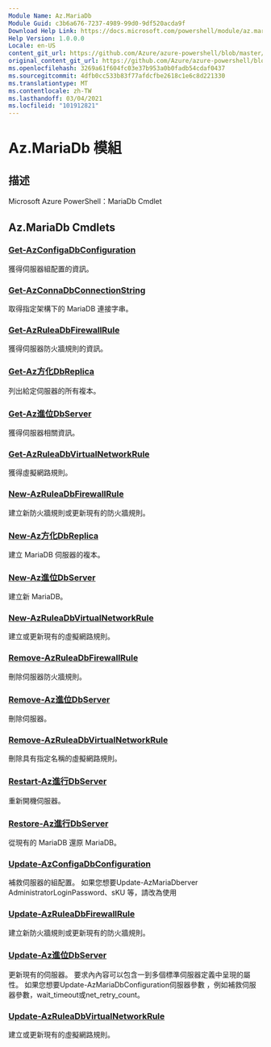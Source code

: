 ```yaml
---
Module Name: Az.MariaDb
Module Guid: c3b6a676-7237-4989-99d0-9df520acda9f
Download Help Link: https://docs.microsoft.com/powershell/module/az.mariadb
Help Version: 1.0.0.0
Locale: en-US
content_git_url: https://github.com/Azure/azure-powershell/blob/master/src/MariaDb/help/Az.MariaDb.md
original_content_git_url: https://github.com/Azure/azure-powershell/blob/master/src/MariaDb/help/Az.MariaDb.md
ms.openlocfilehash: 3269a61f604fc03e37b953a0b0fadb54cdaf0437
ms.sourcegitcommit: 4dfb0cc533b83f77afdcfbe2618c1e6c8d221330
ms.translationtype: MT
ms.contentlocale: zh-TW
ms.lasthandoff: 03/04/2021
ms.locfileid: "101912821"
---
```

# Az.MariaDb 模組
## 描述
Microsoft Azure PowerShell：MariaDb Cmdlet

## Az.MariaDb Cmdlets
### [Get-AzConfigaDbConfiguration](Get-AzMariaDbConfiguration.md)
獲得伺服器組配置的資訊。

### [Get-AzConnaDbConnectionString](Get-AzMariaDbConnectionString.md)
取得指定架構下的 MariaDB 連接字串。

### [Get-AzRuleaDbFirewallRule](Get-AzMariaDbFirewallRule.md)
獲得伺服器防火牆規則的資訊。

### [Get-Az方化DbReplica](Get-AzMariaDbReplica.md)
列出給定伺服器的所有複本。

### [Get-Az進位DbServer](Get-AzMariaDbServer.md)
獲得伺服器相關資訊。

### [Get-AzRuleaDbVirtualNetworkRule](Get-AzMariaDbVirtualNetworkRule.md)
獲得虛擬網路規則。

### [New-AzRuleaDbFirewallRule](New-AzMariaDbFirewallRule.md)
建立新防火牆規則或更新現有的防火牆規則。

### [New-Az方化DbReplica](New-AzMariaDbReplica.md)
建立 MariaDB 伺服器的複本。

### [New-Az進位DbServer](New-AzMariaDbServer.md)
建立新 MariaDB。

### [New-AzRuleaDbVirtualNetworkRule](New-AzMariaDbVirtualNetworkRule.md)
建立或更新現有的虛擬網路規則。

### [Remove-AzRuleaDbFirewallRule](Remove-AzMariaDbFirewallRule.md)
刪除伺服器防火牆規則。

### [Remove-Az進位DbServer](Remove-AzMariaDbServer.md)
刪除伺服器。

### [Remove-AzRuleaDbVirtualNetworkRule](Remove-AzMariaDbVirtualNetworkRule.md)
刪除具有指定名稱的虛擬網路規則。

### [Restart-Az進行DbServer](Restart-AzMariaDbServer.md)
重新開機伺服器。

### [Restore-Az進行DbServer](Restore-AzMariaDbServer.md)
從現有的 MariaDB 還原 MariaDB。

### [Update-AzConfigaDbConfiguration](Update-AzMariaDbConfiguration.md)
補救伺服器的組配置。
如果您想要Update-AzMariaDberver AdministratorLoginPassword、sKU 等，請改為使用

### [Update-AzRuleaDbFirewallRule](Update-AzMariaDbFirewallRule.md)
建立新防火牆規則或更新現有的防火牆規則。

### [Update-Az進位DbServer](Update-AzMariaDbServer.md)
更新現有的伺服器。
要求內內容可以包含一到多個標準伺服器定義中呈現的屬性。
如果您想要Update-AzMariaDbConfiguration伺服器參數 ，例如補救伺服器參數，wait_timeout或net_retry_count。

### [Update-AzRuleaDbVirtualNetworkRule](Update-AzMariaDbVirtualNetworkRule.md)
建立或更新現有的虛擬網路規則。


